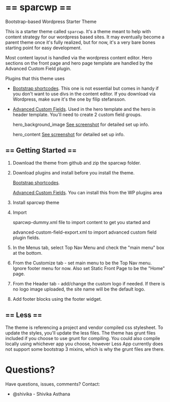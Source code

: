 == sparcwp ==
=========

Bootstrap-based Wordpress Starter Theme


This is a starter theme called `sparcwp`. It's a theme meant to help with content strategy for our wordpress based sites. It may eventually become a parent theme once it's fully realized, but for now, it's a very bare bones starting point for easy development. 

Most content layout is handled via the wordpress content editor. Hero sections on the front page and hero page template are handled by the Advanced Custom Field plugin.

Plugins that this theme uses
* [Bootstrap shortcodes](http://filipstefansson.com/bootstrap-3-shortcodes/).  This one is not essential but comes in handy if you don't want to use divs in the content editor. If you download via Wordpress, make sure it's the one by filip stefansson.
* [Advanced Custom Fields](http://www.advancedcustomfields.com/). Used in the hero template and the hero in header template. You'll need to create 2 custom field groups.

   hero_background_image [See screenshot](https://github.com/sparcedge/Sparc-UI-wordpress/blob/master/screenshots/hero-background.gif) for detailed set up info. 

   hero_content [See screenshot](https://github.com/sparcedge/Sparc-UI-wordpress/blob/master/screenshots/hero-content.gif) for detailed set up info. 


== Getting Started ==
---------------------

1. Download the theme from github and zip the sparcwp folder. 

2. Download plugins and install before you install the theme.

   [Bootstrap shortcodes](http://filipstefansson.com/bootstrap-3-shortcodes/).

   [Advanced Custom Fields](http://www.advancedcustomfields.com/). You can install this from the WP plugins area

 3. Install sparcwp theme

3. Import 

   sparcwp-dummy.xml file to import content to get you started and 

   advanced-custom-field-export.xml to import advanced custom field plugin fields.

4. In the Menus tab, select Top Nav Menu and check the "main menu" box at the bottom.

5. From the Customize tab - set main menu to be the Top Nav menu. Ignore footer menu for now. Also set Static Front Page to be the "Home" page.

6. From the Header tab - add/change the custom logo if needed. If there is no logo image uploaded, the site name will be the default logo.

7. Add footer blocks using the footer widget.


== Less ==
---------------------
The theme is referencing a project and vendor compiled css stylesheet. To update the styles, you'll update the less files.  The theme has grunt files included if you choose to use grunt for compiling.  You could also compile locally using whichever app you choose, however Less App currently does not support some bootstrap 3 mixins, which is why the grunt files are there.


# Questions?
Have questions, issues, comments? Contact:

* @shivika - Shivika Asthana

